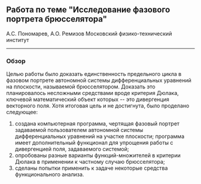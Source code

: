## Работа по теме "Исследование фазового портрета брюсселятора"
А.С. Пономарев, А.О. Ремизов
Московский физико-технический институт

***

### Обзор
Целью работы было доказать единственность предельного цикла в фазовом портрете автономной
системы дифференциальных уравнений на плоскости, называемой брюсселятором. Доказать это
планировалось несложными средствами вроде критерия Дюлака, ключевой математический объект
которых -- это дивергенция векторного поля. Хотя итоговая цель и не достигнута, было
проделано следующее:
1) создана компьютерная программа, чертящая фазовый портрет задаваемой пользователем
автономной системы дифференциальных уравнений на участке плоскости; программа имеет
дополнительный функционал для упрощения работы с дивергенцией поля, задаваемого системой;
2) опробованы разные варианты функций-множителей в критерии Дюлака в применении к
частному случаю брюсселятора;
3) сделаны попытки применить к задаче некоторые средства функционального анализа.